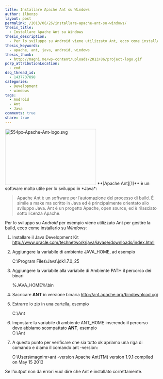 ```yaml
---
title: Installare Apache Ant su Windows
author: ilbonzo
layout: post
permalink: /2013/06/26/installare-apache-ant-su-windows/
thesis_title:
  - Installare Apache Ant su Windows
thesis_description:
  - Per lo sviluppo su Android viene utilizzato Ant, ecco come installarlo su windows
thesis_keywords:
  - apache, ant, java, android, windows
thesis_thumb:
  - http://magni.me/wp-content/uploads/2013/06/project-logo.gif
pdrp_attributionLocation:
  - end
dsq_thread_id:
  - 1437737898
categories:
  - Development
  - windows
tags:
  - Android
  - Ant
  - Java
comments: true
share: true
---
```

<img src="http://magni.me/wp-content/uploads/2013/06/554px-Apache-Ant-logo.svg_-300x185.png" alt="554px-Apache-Ant-logo.svg" width="300" height="185" class="aligncenter size-medium wp-image-886" />  
**[Apache Ant][1]** è un software molto utile per lo sviluppo in *Java*:

> Apache Ant è un software per l&#8217;automazione del processo di build. È simile a make ma scritto in Java ed è principalmente orientato allo sviluppo Java. Ant è un progetto Apache, open source, ed è rilasciato sotto licenza Apache.

Per lo sviluppo su *Android* per esempio viene utilizzato Ant per gestire la build, ecco come installarlo su *Windows*:  
<!--more-->

1.  Installare il Java Development Kit <http://www.oracle.com/technetwork/java/javase/downloads/index.html>
2.  Aggiungere la variabile di ambiente JAVA_HOME, ad esempio 

    C:\Program Files\Java\jdk1.7.0_25

3.  Aggiungere la variabile alla variabile di Ambiente PATH il percorso dei binari 
    
    %JAVA_HOME%\bin

4.  Sacricare **ANT** in versione binaria <http://ant.apache.org/bindownload.cgi>
5.  Estrarre lo zip in una cartella, esempio 
    
    C:\Ant

6.  Impostare la variabile di ambiente ANT_HOME inserendo il percorso dove abbiamo scompattato **ANT**, esempio        
    C:\Ant

7.  A questo punto per verificare che sia tutto ok apriamo una riga di comando e diamo il comando ant -version:

    C:\Users\magnim>ant -version
    Apache Ant(TM) version 1.9.1 compiled on May 15 2013

Se l'output non da errori vuol dire che Ant è installato correttamente.


 [1]: http://ant.apache.org/ "apache Ant"
